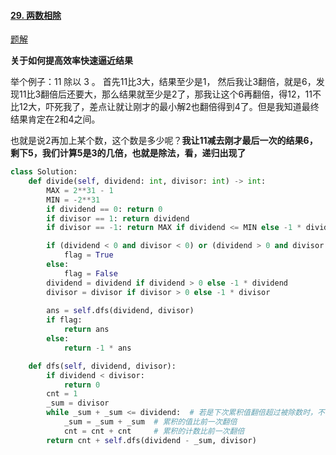 #### [29. 两数相除](https://leetcode-cn.com/problems/divide-two-integers/)

[题解](https://leetcode-cn.com/problems/divide-two-integers/solution/po-su-de-xiang-fa-mei-you-wei-yun-suan-mei-you-yi-/)

**关于如何提高效率快速逼近结果**

举个例子：11 除以 3 。
首先11比3大，结果至少是1， 然后我让3翻倍，就是6，发现11比3翻倍后还要大，那么结果就至少是2了，那我让这个6再翻倍，得12，11不比12大，吓死我了，差点让就让刚才的最小解2也翻倍得到4了。但是我知道最终结果肯定在2和4之间。

也就是说2再加上某个数，这个数是多少呢？**我让11减去刚才最后一次的结果6，剩下5，我们计算5是3的几倍，也就是除法，看，递归出现了**

```python
class Solution:
    def divide(self, dividend: int, divisor: int) -> int:
        MAX = 2**31 - 1
        MIN = -2**31
        if dividend == 0: return 0
        if divisor == 1: return dividend
        if divisor == -1: return MAX if dividend <= MIN else -1 * dividend

        if (dividend < 0 and divisor < 0) or (dividend > 0 and divisor > 0):
            flag = True
        else:
            flag = False
        dividend = dividend if dividend > 0 else -1 * dividend
        divisor = divisor if divisor > 0 else -1 * divisor
        
        ans = self.dfs(dividend, divisor)
        if flag:
            return ans
        else:
            return -1 * ans

    def dfs(self, dividend, divisor):
        if dividend < divisor:
            return 0
        cnt = 1
        _sum = divisor
        while _sum + _sum <= dividend:  # 若是下次累积值翻倍超过被除数时，不循环
            _sum = _sum + _sum  # 累积的值比前一次翻倍
            cnt = cnt + cnt     # 累积的计数比前一次翻倍
        return cnt + self.dfs(dividend - _sum, divisor)

```

